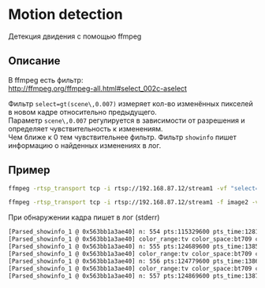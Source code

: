 # Motion detection

Детекция двидения с помощью ffmpeg

## Описание

В ffmpeg есть фильтр:  
<http://ffmpeg.org/ffmpeg-all.html#select_002c-aselect>  

Фильтр `select=gt(scene\,0.007)` измеряет кол-во изменённых пикселей в новом кадре относительно предыдущего.  
Параметр `scene\,0.007` регулируется в зависимости от разрешения и определяет чувствительность к изменениям.  
Чем ближе к 0 тем чувствительнее фильтр.
Фильтр `showinfo` пишет информацию о найденных изменениях в лог.  

## Пример

```sh
ffmpeg -rtsp_transport tcp -i rtsp://192.168.87.12/stream1 -vf "select=gt(scene\,0.007),showinfo" -f null  

ffmpeg -rtsp_transport tcp -i rtsp://192.168.87.12/stream1 -f image2 -vsync 2  -vf "select=gt(scene\,0.018),showinfo" 4det_%d.jpg
```  

При обнаружении кадра пишет в лог (stderr)

```sh
[Parsed_showinfo_1 @ 0x563bb1a3ae40] n: 554 pts:115329600 pts_time:1281.44 pos:       -1 fmt:rgb24 sar:0/1 s:1920x1080 i:P iskey:1 type:I checksum:E1F11471 plane_checksum:[E1F11471] mean:[130] stdev:[50.2]
[Parsed_showinfo_1 @ 0x563bb1a3ae40] color_range:tv color_space:bt709 color_primaries:bt709 color_trc:bt709
[Parsed_showinfo_1 @ 0x563bb1a3ae40] n: 555 pts:124689600 pts_time:1385.44 pos:       -1 fmt:rgb24 sar:0/1 s:1920x1080 i:P iskey:1 type:I checksum:2DD18286 plane_checksum:[2DD18286] mean:[124] stdev:[54.3]
[Parsed_showinfo_1 @ 0x563bb1a3ae40] color_range:tv color_space:bt709 color_primaries:bt709 color_trc:bt709
[Parsed_showinfo_1 @ 0x563bb1a3ae40] n: 556 pts:124779600 pts_time:1386.44 pos:       -1 fmt:rgb24 sar:0/1 s:1920x1080 i:P iskey:1 type:I checksum:6C53AF4D plane_checksum:[6C53AF4D] mean:[126] stdev:[53.5]
[Parsed_showinfo_1 @ 0x563bb1a3ae40] color_range:tv color_space:bt709 color_primaries:bt709 color_trc:bt709
[Parsed_showinfo_1 @ 0x563bb1a3ae40] n: 557 pts:124869600 pts_time:1387.44 pos:       -1 fmt:rgb24 sar:0/1 s:1920x1080 i:P iskey:1 type:I checksum:6B178DBA plane_checksum:[6B178DBA] mean:[130] stdev:[51.5]

```
